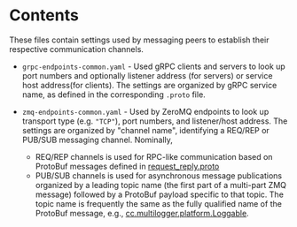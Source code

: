 Contents
========

These files contain settings used by messaging peers to establish their
respective communication channels.

 * `grpc-endpoints-common.yaml` - Used gRPC clients and servers to look up port numbers and optionally listener address (for servers) or service host address(for clients).  The settings are organized by gRPC service name, as defined in the corresponding `.proto` file.

 * `zmq-endpoints-common.yaml` - Used by ZeroMQ endpoints to look up transport type (e.g. `"TCP"`), port numbers, and listener/host address.  The settings are organized by "channel name", identifying a REQ/REP or PUB/SUB messaging channel.  Nominally,
   - REQ/REP channels is used for RPC-like communication based on ProtoBuf messages defined in [request_reply.proto](../cc/protobuf/request_reply/request_reply.proto)
   - PUB/SUB channels is used for asynchronous message publications organized by a leading topic name (the first part of a multi-part ZMQ message) followed by a ProtoBuf payload specific to that topic. The topic name is frequently the same as the fully qualified name of the ProtoBuf message, e.g., [cc.multilogger.platform.Loggable](../cc/platform/multilogger/multilogger.proto).

